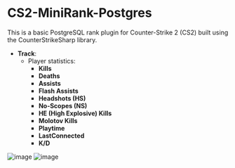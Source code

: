# CS2-MiniRank-Postgres
This is a basic PostgreSQL rank plugin for Counter-Strike 2 (CS2) built using the CounterStrikeSharp library.

- **Track**: 
  - Player statistics:
    - **Kills**
    - **Deaths**
    - **Assists**
    - **Flash Assists**
    - **Headshots (HS)**
    - **No-Scopes (NS)**
    - **HE (High Explosive) Kills**
    - **Molotov Kills**
    - **Playtime**
    - **LastConnected**
    - **K/D**
   
![image](https://github.com/user-attachments/assets/c93c31df-c5ef-482a-9dea-8d879c9e93c8)
![image](https://github.com/user-attachments/assets/48d98a51-39b5-4125-a61a-a8c7b4377934)
